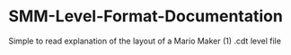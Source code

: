 # SMM-Level-Format-Documentation
Simple to read explanation of the layout of a Mario Maker (1) .cdt level file
